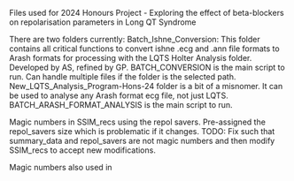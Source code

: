 Files used for 2024 Honours Project - Exploring the effect of beta-blockers on repolarisation parameters in Long QT Syndrome

There are two folders currently:
  Batch_Ishne_Conversion:
    This folder contains all critical functions to convert ishne .ecg and .ann file formats to Arash formats for processing with the LQTS Holter Analysis folder. Developed by AS, refined by GP. BATCH_CONVERSION is the main script to run. Can handle multiple files if the folder is the selected path.
  New_LQTS_Analysis_Program-Hons-24 folder is a bit of a misnomer. It can be used to analyse any Arash format ecg file, not just LQTS. BATCH_ARASH_FORMAT_ANALYSIS is the main script to run.


Magic numbers in SSIM_recs using the repol savers. Pre-assigned the repol_savers size which is problematic if it changes. TODO: Fix such that summary_data and repol_savers are not magic numbers and then modify SSIM_recs to accept new modifications.

Magic numbers also used in 